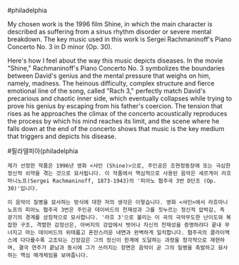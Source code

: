 #philadelphia

My chosen work is the 1996 film Shine, in which the main character is described as suffering from a sinus rhythm disorder or severe mental breakdown. The key music used in this work is Sergei Rachmaninoff's Piano Concerto No. 3 in D minor (Op. 30).

Here's how I feel about the way this music depicts diseases. In the movie "Shine," Rachmaninoff's Piano Concerto No. 3 symbolizes the boundaries between David's genius and the mental pressure that weighs on him, namely, madness. The heinous difficulty, complex structure and fierce emotional line of the song, called "Rach 3," perfectly match David's precarious and chaotic inner side, which eventually collapses while trying to prove his genius by escaping from his father's coercion. The tension that rises as he approaches the climax of the concerto acoustically reproduces the process by which his mind reaches its limit, and the scene where he falls down at the end of the concerto shows that music is the key medium that triggers and depicts his disease.

#필라델피아(philadelphia

	제가 선정한 작품은 1996년 영화 <샤인 (Shine)>으로, 주인공은 조현정동장애 또는 극심한 정신적 쇠약을 겪는 것으로 묘사됩니다. 이 작품에서 핵심적으로 사용된 음악은 세르게이 라흐마니노프(Sergei Rachmaninoff, 1873-1943)의 '피아노 협주곡 3번 D단조 (Op. 30)'입니다.
  
	이 음악이 질병을 묘사하는 방식에 대한 저의 생각은 이렇습니다. 영화 <샤인>에서 라흐마니노프의 피아노 협주곡 3번은 주인공 데이비드의 천재성과 그를 짓누르는 정신적 압박감, 즉 광기의 경계를 상징적으로 묘사합니다. '라흐 3'으로 불리는 이 곡의 극악무도한 난이도와 복잡한 구조, 격렬한 감정선은, 아버지의 강압에서 벗어나 자신의 천재성을 증명하려다 끝내 무너지고 마는 데이비드의 위태롭고 혼란스러운 내면과 완벽하게 일치합니다. 협주곡의 클라이맥스에 다다를수록 고조되는 긴장감은 그의 정신이 한계에 도달하는 과정을 청각적으로 재현하며, 결국 연주가 끝남과 동시에 그가 쓰러지는 장면은 음악이 곧 그의 질병을 촉발하고 묘사하는 핵심 매개체임을 보여줍니다.
